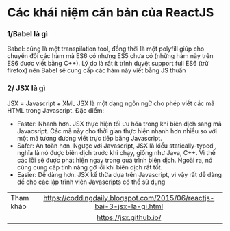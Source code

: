 # Các khái niệm căn bản của ReactJS

### 1/Babel là gì

 Babel: cũng là một transpilation tool, đồng thời là một polyfill giúp cho chuyển đổi các hàm mà ES6 có nhưng ES5 chưa có (những hàm này trên ES6 được viết bằng C++). Lý do là rất ít trình duyệt support full ES6 (trừ firefox) nên Babel sẽ cung cấp các hàm này viết bằng JS thuần

### 2/ JSX  là gì

JSX = Javascript + XML 
JSX là một dạng ngôn ngữ cho phép viết các mã HTML trong Javascript. Đặc điểm:

- Faster: Nhanh hơn. JSX thực hiện tối ưu hóa trong khi biên dịch sang mã Javacsript. Các mã này cho thời gian thực hiện nhanh hơn nhiều so với một mã tương đương viết trực tiếp bằng Javascript.
- Safer: An toàn hơn. Ngược với Javascript, JSX là kiểu statically-typed , nghĩa là nó được biên dịch trước khi chạy, giống như Java, C++. Vì thế các lỗi sẽ được phát hiện ngay trong quá trình biên dịch. Ngoài ra, nó cũng cung cấp tính năng gỡ lỗi khi biên dịch rất tốt.
- Easier: Dễ dàng hơn. JSX kế thừa dựa trên Javascript, vì vậy rất dễ dàng để cho các lập trình viên Javascripts có thể sử dụng

|         |       | 
| ------------- |:-------------:|
| Tham khảo | https://coddingdaily.blogspot.com/2015/06/reactjs-bai-3-jsx-la-gi.html |
|  | https://jsx.github.io/ |

